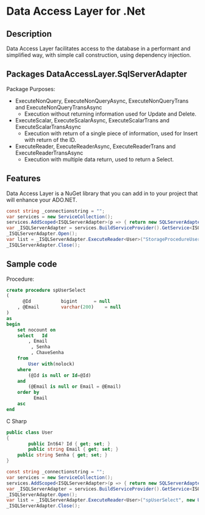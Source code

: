 Data Access Layer for .Net
========================================

Description
-------------
Data Access Layer facilitates access to the database in a performant and simplified way, with simple call construction, using dependency injection.

Packages DataAccessLayer.SqlServerAdapter
--------

Package Purposes:
* ExecuteNonQuery, ExecuteNonQueryAsync, ExecuteNonQueryTrans and ExecuteNonQueryTransAsync
  * Execution without returning information used for Update and Delete.
* ExecuteScalar, ExecuteScalarAsync, ExecuteScalarTrans and ExecuteScalarTransAsync
  * Execution with return of a single piece of information, used for Insert with return of the ID.
* ExecuteReader, ExecuteReaderAsync, ExecuteReaderTrans and ExecuteReaderTransAsync
  * Execution with multiple data return, used to return a Select.

Features
--------
Data Access Layer is a NuGet library that you can add in to your project that will enhance your ADO.NET.

``` csharp
const string _connectionstring = "";
var services = new ServiceCollection();
services.AddScoped<ISQLServerAdapter>(p => { return new SQLServerAdapter(_connectionstring); });
var _ISQLServerAdapter = services.BuildServiceProvider().GetService<ISQLServerAdapter>();
_ISQLServerAdapter.Open();
var list = _ISQLServerAdapter.ExecuteReader<User>("StorageProcedureUserSelect", new User() { Id = 1 });
_ISQLServerAdapter.Close();
```

Sample code
-------------------------------------------------------

Procedure:

``` sql
create procedure spUserSelect
(
	  @Id			bigint		= null
	, @Email		varchar(200)	= null
)
as
begin
	set nocount on
	select 	 Id
		, Email
		 , Senha
		 , ChaveSenha
	from 
		User with(nolock) 
	where
		(@Id is null or Id=@Id)
	and
		(@Email is null or Email = @Email)
	order by
		  Email
	asc
end
```
C Sharp
``` csharp
public class User
{
        public Int64? Id { get; set; }
        public string Email { get; set; }
	public string Senha { get; set; }
}

const string _connectionstring = "";
var services = new ServiceCollection();
services.AddScoped<ISQLServerAdapter>(p => { return new SQLServerAdapter(_connectionstring); });
var _ISQLServerAdapter = services.BuildServiceProvider().GetService<ISQLServerAdapter>();
_ISQLServerAdapter.Open();
var list = _ISQLServerAdapter.ExecuteReader<User>("spUserSelect", new User() { Id = 1 });
_ISQLServerAdapter.Close();
```


